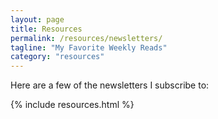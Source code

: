 ```yaml
---
layout: page
title: Resources
permalink: /resources/newsletters/
tagline: "My Favorite Weekly Reads"
category: "resources"
---
```

Here are a few of the newsletters I subscribe to:

{% include resources.html %}
